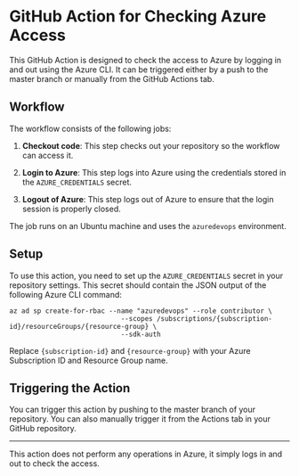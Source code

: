 # GitHub Action for Checking Azure Access

This GitHub Action is designed to check the access to Azure by logging in and out using the Azure CLI. It can be triggered either by a push to the master branch or manually from the GitHub Actions tab.

## Workflow

The workflow consists of the following jobs:

1. **Checkout code**: This step checks out your repository so the workflow can access it.

2. **Login to Azure**: This step logs into Azure using the credentials stored in the `AZURE_CREDENTIALS` secret.

3. **Logout of Azure**: This step logs out of Azure to ensure that the login session is properly closed.

The job runs on an Ubuntu machine and uses the `azuredevops` environment.

## Setup

To use this action, you need to set up the `AZURE_CREDENTIALS` secret in your repository settings. This secret should contain the JSON output of the following Azure CLI command:

```plaintext
az ad sp create-for-rbac --name "azuredevops" --role contributor \
                            --scopes /subscriptions/{subscription-id}/resourceGroups/{resource-group} \
                            --sdk-auth
```

Replace `{subscription-id}` and `{resource-group}` with your Azure Subscription ID and Resource Group name.

## Triggering the Action

You can trigger this action by pushing to the master branch of your repository. You can also manually trigger it from the Actions tab in your GitHub repository.

---

This action does not perform any operations in Azure, it simply logs in and out to check the access.
